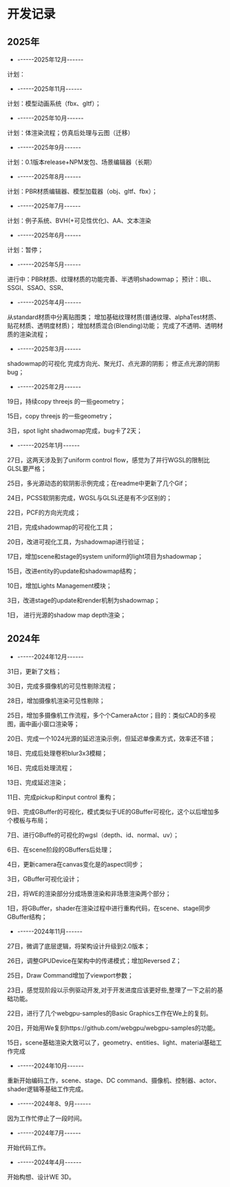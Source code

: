 # 开发记录

## 2025年

* ------2025年12月------

计划：

* ------2025年11月------

计划：模型动画系统（fbx、gltf）；

* ------2025年10月------

计划：体渲染流程；仿真后处理与云图（迁移）

* ------2025年9月------

计划：0.1版本release+NPM发包、场景编辑器（长期）

* ------2025年8月------

计划：PBR材质编辑器、模型加载器（obj、gltf、fbx）；

* ------2025年7月------

计划：例子系统、BVH(+可见性优化)、AA、文本渲染

* ------2025年6月------

计划：暂停；

* ------2025年5月------

进行中：PBR材质、纹理材质的功能完善、半透明shadowmap；
预计：IBL、SSGI、SSAO、SSR、

* ------2025年4月------

从standard材质中分离贴图类；
增加基础纹理材质(普通纹理、alphaTest材质、贴花材质、透明度材质)；
增加材质混合(Blending)功能；
完成了不透明、透明材质的渲染流程；


* ------2025年3月------

shadowmap的可视化
完成方向光、聚光灯、点光源的阴影；
修正点光源的阴影bug；

* ------2025年2月------

19日，持续copy threejs 的一些geometry；

15日，copy threejs 的一些geometry；

3日，spot light shadwomap完成，bug卡了2天；

* ------2025年1月------

27日，这两天涉及到了uniform control flow，感觉为了并行WGSL的限制比GLSL要严格；

25日，多光源动态的软阴影示例完成；在readme中更新了几个Gif；

24日，PCSS软阴影完成，WGSL与GLSL还是有不少区别的；

22日，PCF的方向光完成；

21日，完成shadowmap的可视化工具；

20日，改进可视化工具，为shadowmap进行验证；

17日，增加scene和stage的system uniform的light项目为shadowmap；

15日，改进entity的update和shadowmap结构；

10日，增加Lights Management模块；

3日，改进stage的update和render机制为shadowmap；

1日， 进行光源的shadow map depth渲染；

## 2024年

* ------2024年12月------

31日，更新了文档；

30日，完成多摄像机的可见性剔除流程；

28日，增加摄像机渲染可见性剔除；

25日，增加多摄像机工作流程，多个个CameraActor；目的：类似CAD的多视图，画中画小窗口渲染等；

20日、完成一个1024光源的延迟渲染示例，但延迟单像素方式，效率还不错；

18日、完成后处理卷积blur3x3模糊；

16日、完成后处理流程；

13日、完成延迟渲染；

11日、完成pickup和input control 重构；

9日、完成GBuffer的可视化，模式类似于UE的GBuffer可视化，这个以后增加多个模板与布局；

7日、进行GBuffe的可视化的wgsl（depth、id、normal、uv）；

6日、在scene阶段的GBuffers后处理；

4日，更新camera在canvas变化是的aspect同步；

3日，GBuffer可视化设计；

2日，将WE的渲染部分分成场景渲染和非场景渲染两个部分；

1日，将GBuffer，shader在渲染过程中进行重构代码，在scene、stage同步GBuffer结构；

* ------2024年11月------

27日，微调了底层逻辑，将架构设计升级到2.0版本；

26日，调整GPUDevice在架构中的传递模式；增加Reversed Z；

25日，Draw Command增加了viewport参数；

23日，感觉现阶段以示例驱动开发,对于开发进度应该更好些,整理了一下之前的基础功能。

22日，进行了几个webgpu-samples的Basic Graphics工作在We上的复刻。

20日，开始用We复刻https://github.com/webgpu/webgpu-samples的功能。

15日，scene基础渲染大致可以了，geometry、entities、light、material基础工作完成

* ------2024年10月------

重新开始编码工作，scene、stage、DC command、摄像机、控制器、actor、shader逻辑等基础工作完成。

* ------2024年8、9月------

因为工作忙停止了一段时间。

* ------2024年7月------

开始代码工作。

* ------2024年4月------

开始构想、设计WE 3D。
